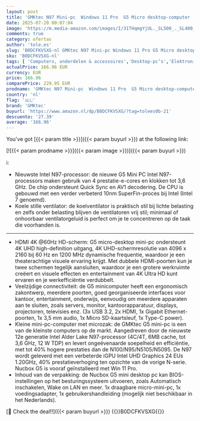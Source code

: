 ```yaml
---
layout: post
title: 'GMKtec N97 Mini-pc  Windows 11 Pro  G5 Micro desktop-computer  12e generatie Intel Alder Lake N97  tot 3 60 GHz  12 GB DDR5 512 GB harde schijf  voor bedrijven  school of kantoor  micro CP'
date: 2025-07-20 00:07:04
image: 'https://m.media-amazon.com/images/I/31THqmgYjUL._SL500_._SL400_.jpg'
comments: true
category: ofertas
author: 'tole.es'
slug: 'B0DCFKVSXG-nl GMKtec N97 Mini-pc Windows 11 Pro G5 Micro desktop-...'
sku: 'B0DCFKVSXG-nl'
tags: [ 'Computers, onderdelen & accessoires','Desktop-pc’s','Elektronica','Mini-pc’s','gmktec','🇳🇱', ]
actualPrice: 166.96 EUR
currency: EUR
price: 166.96
comparePrice: 229.95 EUR
prodname: 'GMKtec N97 Mini-pc  Windows 11 Pro  G5 Micro desktop-computer  12e generatie Intel Alder Lake N97  tot 3 60 GHz  12 GB DDR5 512 GB harde schijf  voor bedrijven  school of kantoor  micro CP'
country: 'nl'
flag: '🇳🇱'
brand: 'GMKtec'
buyurl: 'https://www.amazon.nl/dp/B0DCFKVSXG/?tag=tolees0b-21'
descuento: '27.39'
average: '166.96'
---
```


You've got [{{< param title >}}]({{< param buyurl >}}) at the following link:

[![{{< param prodname >}}]({{< param image >}})]({{< param buyurl >}})

ℹ️:

- Nieuwste Intel N97-processor: de nieuwe G5 Mini PC Intel N97-processors maken gebruik van 4 prestatie-e-cores en klokken tot 3,6 GHz. De chip ondersteunt Quick Sync en AV1 decodering. De CPU is gebouwd met een verder verbeterd 10nm SuperFin-proces bij Intel (Intel 7 genoemd).
- Koele stille ventilator: de koelventilator is praktisch stil bij lichte belasting en zelfs onder belasting blijven de ventilatoren vrij stil; minimaal of onhoorbaar ventilatorgeluid is perfect om je te concentreren op de taak die voorhanden is.
- - - -
- HDMI 4K @60Hz HD-scherm: G5 micro-desktop mini-pc ondersteunt 4K UHD high-definition uitgang, 4K UHD-schermresolutie van 4096 x 2160 bij 60 Hz en 1200 MHz dynamische frequentie, waardoor je een theaterachtige visuele ervaring krijgt. Met dubbele HDMI-poorten kun je twee schermen tegelijk aansluiten, waardoor je een grotere werkruimte creëert en visuele effecten en entertainment van 4K Ultra HD kunt ervaren en je werkefficiëntie verdubbelt.
- Veelzijdige connectiviteit: de G5 minicomputer heeft een ergonomisch zakontwerp, meerdere poorten, goed georganiseerde interfaces voor kantoor, entertainment, onderwijs, eenvoudig om meerdere apparaten aan te sluiten, zoals servers, monitor, kantoorapparatuur, displays, projectoren, televisies enz. (3x USB 3.2, 2x HDMI, 1x Gigabit Ethernet-poorten, 1x 3,5 mm audio, 1x Micro SD-kaartsleuf, 1x Type-C power).
- Kleine mini-pc-computer met microzak: de GMKtec G5 mini-pc is een van de kleinste computers op de markt. Aangedreven door de nieuwste 12e generatie Intel Alder Lake N97-processor (4C/4T, 6MB cache, tot 3,6 GHz, 12 W TDP) en levert ongeëvenaarde soepelheid en efficiëntie, met tot 40% hogere prestaties dan de N100/N95/N5105/N5095. De N97 wordt geleverd met een verbeterde iGPU Intel UHD Graphics 24 EUs 1.20GHz, 40% prestatieverhoging ten opzichte van de vorige N-serie. Nucbox G5 is vooraf geïnstalleerd met Win 11 Pro.
- Inhoud van de verpakking: de Nucbox G5 mini desktop pc kan BIOS-instellingen op het besturingssysteem uitvoeren, zoals Automatisch inschakelen, Wake on LAN en meer. 1x draagbare micro-mini-pc, 1x voedingsadapter, 1x gebruikershandleiding (mogelijk niet beschikbaar in het Nederlands).

[🛒 Check the deal!!]({{< param buyurl >}})
{{<world>}}B0DCFKVSXG{{</world>}}

